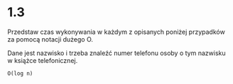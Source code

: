 # 1.3

Przedstaw czas wykonywania w każdym z opisanych poniżej przypadków za
pomocą notacji dużego O.

Dane jest nazwisko i trzeba znaleźć numer telefonu osoby o tym nazwisku
w książce telefonicznej.

```text
O(log n)
```
